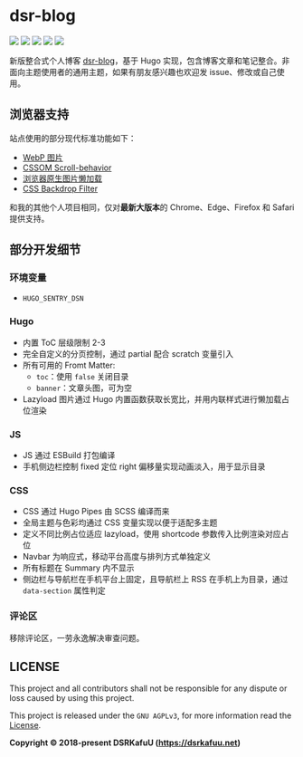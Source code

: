 # dsr-blog

![](https://img.shields.io/github/last-commit/dsrkafuu/dsr-blog)
![](https://img.shields.io/github/package-json/v/dsrkafuu/dsr-blog)
![](https://img.shields.io/github/license/dsrkafuu/dsr-blog)
[![](https://img.shields.io/github/license/dsrkafuu/dsr-blog)](https://github.com/dsrkafuu/dsr-blog/blob/main/LICENSE)
[![](https://img.shields.io/lgtm/grade/javascript/github/dsrkafuu/dsr-blog)](https://lgtm.com/projects/g/dsrkafuu/dsr-blog/context:javascript)

新版整合式个人博客 [dsr-blog](https://blog.dsrkafuu.net)，基于 Hugo 实现，包含博客文章和笔记整合。非面向主题使用者的通用主题，如果有朋友感兴趣也欢迎发 issue、修改或自己使用。

## 浏览器支持

站点使用的部分现代标准功能如下：

- [WebP 图片](https://caniuse.com/webp)
- [CSSOM Scroll-behavior](https://caniuse.com/css-scroll-behavior)
- [浏览器原生图片懒加载](https://caniuse.com/loading-lazy-attr)
- [CSS Backdrop Filter](https://caniuse.com/css-backdrop-filter)

和我的其他个人项目相同，仅对**最新大版本**的 Chrome、Edge、Firefox 和 Safari 提供支持。

## 部分开发细节

### 环境变量

- `HUGO_SENTRY_DSN`

### Hugo

- 内置 ToC 层级限制 2-3
- 完全自定义的分页控制，通过 partial 配合 scratch 变量引入
- 所有可用的 Fromt Matter:
  - `toc`：使用 `false` 关闭目录
  - `banner`：文章头图，可为空
- Lazyload 图片通过 Hugo 内置函数获取长宽比，并用内联样式进行懒加载占位渲染

### JS

- JS 通过 ESBuild 打包编译
- 手机侧边栏控制 fixed 定位 right 偏移量实现动画淡入，用于显示目录

### CSS

- CSS 通过 Hugo Pipes 由 SCSS 编译而来
- 全局主题与色彩均通过 CSS 变量实现以便于适配多主题
- 定义不同比例占位适应 lazyload，使用 shortcode 参数传入比例渲染对应占位
- Navbar 为响应式，移动平台高度与排列方式单独定义
- 所有标题在 Summary 内不显示
- 侧边栏与导航栏在手机平台上固定，且导航栏上 RSS 在手机上为目录，通过 `data-section` 属性判定

### 评论区

移除评论区，一劳永逸解决审查问题。

## LICENSE

This project and all contributors shall not be responsible for any dispute or loss caused by using this project.

This project is released under the `GNU AGPLv3`, for more information read the [License](https://github.com/dsrkafuu/dsr-blog/blob/main/LICENSE).

**Copyright © 2018-present DSRKafuU (<https://dsrkafuu.net>)**
